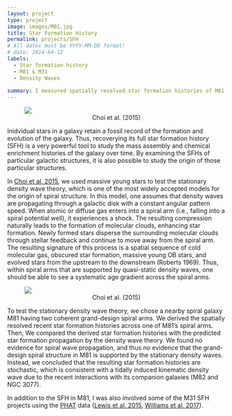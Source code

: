```yaml
---
layout: project
type: project
image: images/M81.jpg
title: Star Formation History
permalink: projects/SFH
# All dates must be YYYY-MM-DD format!
# date: 2014-04-12
labels:
  - Star formation history
  - M81 & M31
  - Density Waves
  
summary: I measured spatially resolved star formation histories of M81 using the color magnitude diagrams constructed from HST imaging data to test the density wave theory for its grand-design spiral arms.  
---
```


<figure>
  <img class="ui medium left floated rounded image" src="{{ site.baseurl }}/images/M81_dep.png">
  <figcaption><center> Choi et al. (2015) </center></figcaption>
</figure>

Inidvidual stars in a galaxy retain a fossil record of the formation and evolution of the galaxy. Thus, recoverying its full star formation history (SFH) is a very powerful tool to study the mass assembly and chemical enrichment histories of the galaxy over time. By examining the SFHs of particular galactic structures, it is also possible to study the origin of those particular structures. 

In [Choi et al. 2015](http://adsabs.harvard.edu/abs/2015ApJ...810....9C), we used massive young stars to test the stationary density wave theory, which is one of the most widely accepted models for the origin of spiral structure. In this model, one assumes that density waves are propagating through a galactic disk with a constant angular pattern speed. When atomic or diffuse gas enters into a spiral arm (i.e., falling into a spiral potential well), it experiences a shock. The resulting compression naturally leads to the formation of molecular clouds, enhancing star formation. Newly formed stars disperse the surrounding molecular clouds through stellar feedback and continue to move away from the spiral arm. The resulting signature of this process is a spatial sequence of cold molecular gas, obscured star formation, massive young OB stars, and evolved stars from the upstream to the downstream (Roberts 1969). Thus, within spiral arms that are supported by quasi-static density waves, one should be able to see a systematic age gradient across the spiral arms.

<figure>
  <img class="ui medium right floated rounded image" src="{{ site.baseurl }}/images/M81_SFH.png">
  <figcaption><center> Choi et al. (2015) </center></figcaption>
</figure>

To test the stationary density wave theory, we chose a nearby spiral galaxy M81 having two coherent grand-design spiral arms. We derived the spatially resolved recent star formation histories across one of M81’s spiral arms. Then, We compared the derived star formation histories with the predicted star formation propagation by the density wave theory. We found no evidence for spiral wave propagation, and thus no evidence that the grand-design spiral structure in M81 is supported by the stationary density waves. Instead, we concluded that the resulting star formation histories are stochastic, which is consistent with a tidally induced kinematic density wave due to the recent interactions with its companion galaxies (M82 and NGC 3077).

In addition to the SFH in M81, I was also involved some of the M31 SFH projects using the [PHAT](https://archive.stsci.edu/prepds/phat/) data ([Lewis et al. 2015](http://adsabs.harvard.edu/abs/2015ApJ...805..183L), [Williams et al. 2017](http://adsabs.harvard.edu/abs/2017ApJ...846..145W)).
